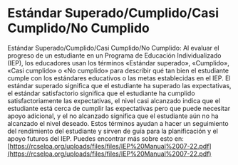 # Estándar Superado/Cumplido/Casi Cumplido/No Cumplido
Estándar Superado/Cumplido/Casi Cumplido/No Cumplido: Al evaluar el progreso de un estudiante en un Programa de Educación Individualizado (IEP), los educadores usan los términos «Estándar superado», «Cumplido», «Casi cumplido» o «No cumplido» para describir qué tan bien el estudiante cumple con los estándares educativos o las metas establecidas en el IEP. El estándar superado significa que el estudiante ha superado las expectativas, el estándar satisfactorio significa que el estudiante ha cumplido satisfactoriamente las expectativas, el nivel casi alcanzado indica que el estudiante está cerca de cumplir las expectativas pero que puede necesitar apoyo adicional, y el no alcanzado significa que el estudiante aún no ha alcanzado el nivel deseado. Estos términos ayudan a hacer un seguimiento del rendimiento del estudiante y sirven de guía para la planificación y el apoyo futuros del IEP.
Puedes encontrar más sobre esto en: [https://rcselpa.org/uploads/files/files/IEP%20Manual%2007-22.pdf](https://rcselpa.org/uploads/files/files/IEP%20Manual%2007-22.pdf)